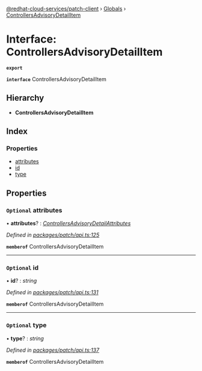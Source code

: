 [@redhat-cloud-services/patch-client](../README.md) › [Globals](../globals.md) › [ControllersAdvisoryDetailItem](controllersadvisorydetailitem.md)

# Interface: ControllersAdvisoryDetailItem

**`export`** 

**`interface`** ControllersAdvisoryDetailItem

## Hierarchy

* **ControllersAdvisoryDetailItem**

## Index

### Properties

* [attributes](controllersadvisorydetailitem.md#optional-attributes)
* [id](controllersadvisorydetailitem.md#optional-id)
* [type](controllersadvisorydetailitem.md#optional-type)

## Properties

### `Optional` attributes

• **attributes**? : *[ControllersAdvisoryDetailAttributes](controllersadvisorydetailattributes.md)*

*Defined in [packages/patch/api.ts:125](https://github.com/RedHatInsights/javascript-clients/blob/7cb8a69/packages/patch/api.ts#L125)*

**`memberof`** ControllersAdvisoryDetailItem

___

### `Optional` id

• **id**? : *string*

*Defined in [packages/patch/api.ts:131](https://github.com/RedHatInsights/javascript-clients/blob/7cb8a69/packages/patch/api.ts#L131)*

**`memberof`** ControllersAdvisoryDetailItem

___

### `Optional` type

• **type**? : *string*

*Defined in [packages/patch/api.ts:137](https://github.com/RedHatInsights/javascript-clients/blob/7cb8a69/packages/patch/api.ts#L137)*

**`memberof`** ControllersAdvisoryDetailItem
